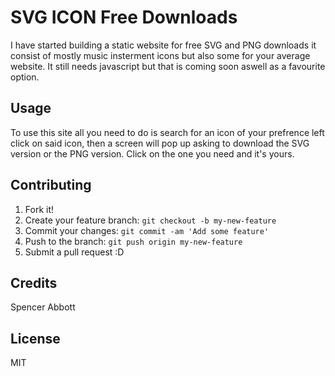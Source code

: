 # SVG ICON Free Downloads

I have started building a static website for free SVG and PNG downloads it consist of mostly music insterment icons but also some for your average website. It still needs javascript but that is coming soon aswell as a favourite option.

## Usage

To use this site all you need to do is search for an icon of your prefrence left click on said icon, then a screen will pop up asking to download the SVG version or the PNG version. Click on the one you need and it's yours.

## Contributing

1. Fork it!
2. Create your feature branch: `git checkout -b my-new-feature`
3. Commit your changes: `git commit -am 'Add some feature'`
4. Push to the branch: `git push origin my-new-feature`
5. Submit a pull request :D

## Credits

Spencer Abbott

## License

MIT